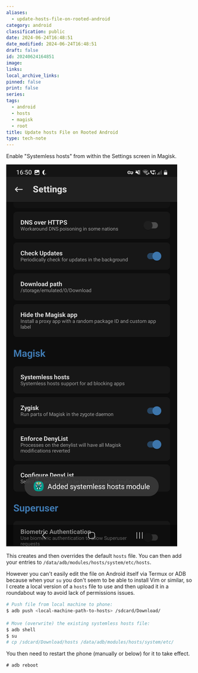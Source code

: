 ```yaml
---
aliases:
  - update-hosts-file-on-rooted-android
category: android
classification: public
date: 2024-06-24T16:48:51
date_modified: 2024-06-24T16:48:51
draft: false
id: 20240624164851
image: 
links: 
local_archive_links: 
pinned: false
print: false
series: 
tags:
  - android
  - hosts
  - magisk
  - root
title: Update hosts File on Rooted Android
type: tech-note
---
```


Enable "Systemless hosts" from within the Settings screen in Magisk.

![](attachments/update-hosts-file-on-rooted-android_1.png)

This creates and then overrides the default `hosts` file. You can then add your entries to  `/data/adb/modules/hosts/system/etc/hosts`.

However you can't easily edit the file on Android itself via Termux or ADB because when your `su` you don't seem to be able to install Vim or similar, so I create a local version of a `hosts` file to use and then upload it in a roundabout way to avoid lack of permissions issues.

```sh
# Push file from local machine to phone:
$ adb push <local-machine-path-to-hosts> /sdcard/Download/

# Move (overwrite) the existing systemless hosts file:
$ adb shell
$ su
# cp /sdcard/Download/hosts /data/adb/modules/hosts/system/etc/
```

You then need to restart the phone (manually or below) for it to take effect.

```
# adb reboot
```